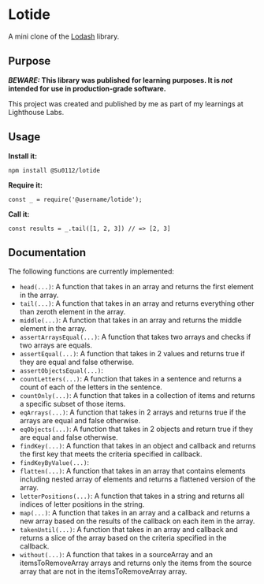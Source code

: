 # Lotide

A mini clone of the [Lodash](https://lodash.com) library.

## Purpose

**_BEWARE:_ This library was published for learning purposes. It is _not_ intended for use in production-grade software.**

This project was created and published by me as part of my learnings at Lighthouse Labs.

## Usage

**Install it:**

`npm install @Su0112/lotide`

**Require it:**

`const _ = require('@username/lotide');`

**Call it:**

`const results = _.tail([1, 2, 3]) // => [2, 3]`

## Documentation

The following functions are currently implemented:

- `head(...)`: A function that takes in an array and returns the first element in the array.
- `tail(...)`: A function that takes in an array and returns everything other than zeroth element in the array.
- `middle(...)`: A function that takes in an array and returns the middle element in the array.
- `assertArraysEqual(...)`: A function that takes two arrays and checks if two arrays are equals.
- `assertEqual(...)`: A function that takes in 2 values and returns true if they are equal and false otherwise.
- `assertObjectsEqual(...)`:
- `countLetters(...)`: A function that takes in a sentence and returns a count of each of the letters in the sentence.
- `countOnly(...)`: A function that takes in a collection of items and returns a specific subset of those items.
- `eqArrays(...)`: A function that takes in 2 arrays and returns true if the arrays are equal and false otherwise.
- `eqObjects(...)`: A function that takes in 2 objects and return true if they are equal and false otherwise.
- `findKey(...)`: A function that takes in an object and callback and returns the first key that meets the criteria specified in callback.
- `findKeyByValue(...)`:
- `flatten(...)`: A function that takes in an array that contains elements including nested array of elements and returns a flattened version of the array.
- `letterPositions(...)`: A function that takes in a string and returns all indices of letter positions in the string.
- `map(...)`: A function that takes in an array and a callback and returns a new array based on the results of the callback on each item in the array.
- `takenUntil(...)`: A function that takes in an array and callback and returns a slice of the array based on the criteria specified in the callback.
- `without(...)`: A function that takes in a sourceArray and an itemsToRemoveArray arrays and returns only the items from the source array that are not in the itemsToRemoveArray array.
